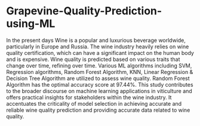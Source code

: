 # Grapevine-Quality-Prediction-using-ML
In the present days Wine is a popular and luxurious beverage worldwide, particularly in Europe and Russia. The wine industry heavily relies on wine quality certification, which can have a significant impact on the human body and is expensive. Wine quality is predicted based on various traits that change over time, refining over time. Various ML algorithms including SVM, Regression algorithms, Random Forest Algorithm, KNN, Linear Regression & Decision Tree Algorithm are utilized to assess wine quality. Random Forest Algorithm has the optimal accuracy score at 97.44%. This study contributes to the broader discourse on machine learning applications in viticulture and offers practical insights for stakeholders within the wine industry. It accentuates the criticality of model selection in achieving accurate and reliable wine quality prediction and providing accurate data related to wine quality.

